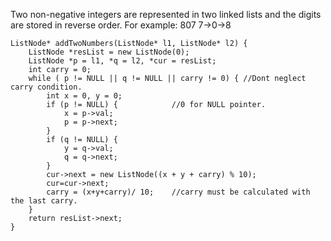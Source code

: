 Two non-negative integers are represented in two linked lists and the digits are stored
in reverse order.
For example:   807 7->0->8
	
	ListNode* addTwoNumbers(ListNode* l1, ListNode* l2) {
        ListNode *resList = new ListNode(0);
        ListNode *p = l1, *q = l2, *cur = resList;
        int carry = 0;
        while ( p != NULL || q != NULL || carry != 0) { //Dont neglect carry condition.
            int x = 0, y = 0;
            if (p != NULL) {            //0 for NULL pointer.
                x = p->val;
                p = p->next;
            }
            if (q != NULL) {
                y = q->val;
                q = q->next;
            }
            cur->next = new ListNode((x + y + carry) % 10);
            cur=cur->next;
            carry = (x+y+carry)/ 10;    //carry must be calculated with the last carry.
        }
        return resList->next;
    }
